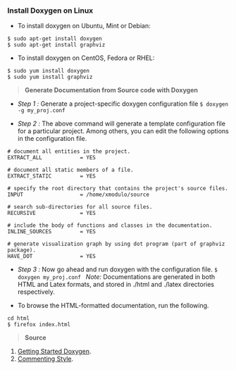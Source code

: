 ### Install Doxygen on Linux

* To install doxygen on Ubuntu, Mint or Debian:
```
$ sudo apt-get install doxygen
$ sudo apt-get install graphviz
```
* To install doxygen on CentOS, Fedora or RHEL:
```
$ sudo yum install doxygen
$ sudo yum install graphviz 
```

> **Generate Documentation from Source code with Doxygen**

* _Step 1 :_ Generate a project-specific doxygen configuration file
`$ doxygen -g my_proj.conf `

* _Step 2 :_ The above command will generate a template configuration file for a particular project. Among others, you can edit the following options in the configuration file.
```
# document all entities in the project.
EXTRACT_ALL            = YES

# document all static members of a file.
EXTRACT_STATIC         = YES

# specify the root directory that contains the project's source files.
INPUT                  = /home/xmodulo/source

# search sub-directories for all source files.
RECURSIVE              = YES

# include the body of functions and classes in the documentation.
INLINE_SOURCES         = YES

# generate visualization graph by using dot program (part of graphviz package).
HAVE_DOT               = YES
```
* _Step 3 :_ Now go ahead and run doxygen with the configuration file.
`$ doxygen my_proj.conf ` 
*Note:* Documentations are generated in both HTML and Latex formats, and stored in ./html and ./latex directories respectively.

* To browse the HTML-formatted documentation, run the following.
```
cd html
$ firefox index.html 
```





> **Source**

1. [Getting Started Doxygen](http://xmodulo.com/how-to-generate-documentation-from-source-code-in-linux.html).
2. [Commenting Style](http://www-numi.fnal.gov/offline_software/srt_public_context/WebDocs/doxygen-howto.html).

